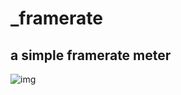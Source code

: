 _framerate
==========
a simple framerate meter
------------------------

![img](http://i.imgur.com/xjMLNWK.png)